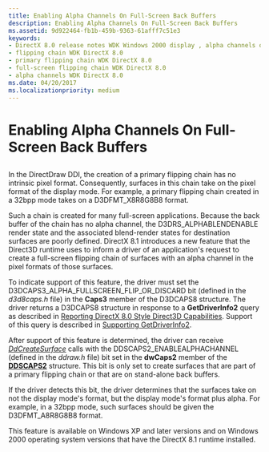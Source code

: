 ```yaml
---
title: Enabling Alpha Channels On Full-Screen Back Buffers
description: Enabling Alpha Channels On Full-Screen Back Buffers
ms.assetid: 9d922464-fb1b-459b-9363-61afff7c51e3
keywords:
- DirectX 8.0 release notes WDK Windows 2000 display , alpha channels on full-screen back buffers
- flipping chain WDK DirectX 8.0
- primary flipping chain WDK DirectX 8.0
- full-screen flipping chain WDK DirectX 8.0
- alpha channels WDK DirectX 8.0
ms.date: 04/20/2017
ms.localizationpriority: medium
---
```


# Enabling Alpha Channels On Full-Screen Back Buffers


## <span id="ddk_enabling_alpha_channels_on_full_screen_back_buffers_gg"></span><span id="DDK_ENABLING_ALPHA_CHANNELS_ON_FULL_SCREEN_BACK_BUFFERS_GG"></span>


In the DirectDraw DDI, the creation of a primary flipping chain has no intrinsic pixel format. Consequently, surfaces in this chain take on the pixel format of the display mode. For example, a primary flipping chain created in a 32bpp mode takes on a D3DFMT\_X8R8G8B8 format.

Such a chain is created for many full-screen applications. Because the back buffer of the chain has no alpha channel, the D3DRS\_ALPHABLENDENABLE render state and the associated blend-render states for destination surfaces are poorly defined. DirectX 8.1 introduces a new feature that the Direct3D runtime uses to inform a driver of an application's request to create a full-screen flipping chain of surfaces with an alpha channel in the pixel formats of those surfaces.

To indicate support of this feature, the driver must set the D3DCAPS3\_ALPHA\_FULLSCREEN\_FLIP\_OR\_DISCARD bit (defined in the *d3d8caps.h* file) in the **Caps3** member of the D3DCAPS8 structure. The driver returns a D3DCAPS8 structure in response to a **GetDriverInfo2** query as described in [Reporting DirectX 8.0 Style Direct3D Capabilities](reporting-directx-8-0-style-direct3d-capabilities.md). Support of this query is described in [Supporting GetDriverInfo2](supporting-getdriverinfo2.md).

After support of this feature is determined, the driver can receive [*DdCreateSurface*](https://msdn.microsoft.com/library/windows/hardware/ff549263) calls with the DDSCAPS2\_ENABLEALPHACHANNEL (defined in the *ddraw.h* file) bit set in the **dwCaps2** member of the [**DDSCAPS2**](https://msdn.microsoft.com/library/windows/hardware/ff550292) structure. This bit is only set to create surfaces that are part of a primary flipping chain or that are on stand-alone back buffers.

If the driver detects this bit, the driver determines that the surfaces take on not the display mode's format, but the display mode's format plus alpha. For example, in a 32bpp mode, such surfaces should be given the D3DFMT\_A8R8G8B8 format.

This feature is available on Windows XP and later versions and on Windows 2000 operating system versions that have the DirectX 8.1 runtime installed.

 

 





